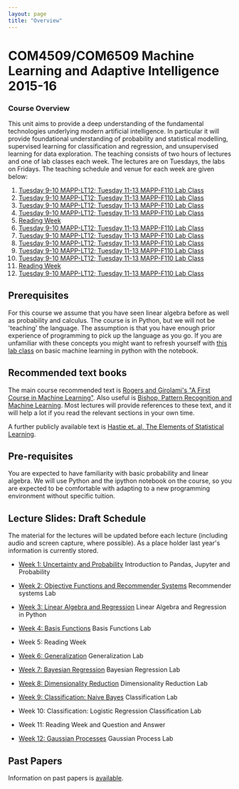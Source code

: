 ```yaml
---
layout: page
title: "Overview"
---
```


COM4509/COM6509 Machine Learning and Adaptive Intelligence 2015-16
==================================================================


### Course Overview

This unit aims to provide a deep understanding of the fundamental technologies underlying modern artificial intelligence. In particular it will provide foundational understanding of probability and statistical modelling, supervised learning for classification and regression, and unsupervised learning for data exploration. The teaching consists of two hours of lectures and one of lab classes each week. The lectures are on Tuesdays, the labs on Fridays. The teaching schedule and venue for each week are given below:

1.  [Tuesday 9-10 MAPP-LT12; Tuesday 11-13 MAPP-F110 Lab Class](./week1.html)
2.  [Tuesday 9-10 MAPP-LT12; Tuesday 11-13 MAPP-F110 Lab Class](./week2.html)
3.  [Tuesday 9-10 MAPP-LT12; Tuesday 11-13 MAPP-F110 Lab Class](./week3.html)
4.  [Tuesday 9-10 MAPP-LT12; Tuesday 11-13 MAPP-F110 Lab Class](./week4.html)
5.  [Reading Week](./week5.html)
6.  [Tuesday 9-10 MAPP-LT12; Tuesday 11-13 MAPP-F110 Lab Class](./week6.html)
7.  [Tuesday 9-10 MAPP-LT12; Tuesday 11-13 MAPP-F110 Lab Class](./week7.html)
8.  [Tuesday 9-10 MAPP-LT12; Tuesday 11-13 MAPP-F110 Lab Class](./week8.html)
9.  [Tuesday 9-10 MAPP-LT12; Tuesday 11-13 MAPP-F110 Lab Class](./week9.html)
10. [Tuesday 9-10 MAPP-LT12; Tuesday 11-13 MAPP-F110 Lab Class](./week10.html)
11. [Reading Week](./week11.html)
12. [Tuesday 9-10 MAPP-LT12; Tuesday 11-13 MAPP-F110 Lab Class](./week12.html)

Prerequisites
-------------

For this course we assume that you have seen linear algebra before as well as probability and calculus. The course is in Python, but we will not be 'teaching' the language. The assumption is that you have enough prior experience of programming to pick up the language as you go. If you are unfamiliar with these concepts you might want to refresh yourself with [this lab class](http://nbviewer.ipython.org/github/lawrennd/mlai2014/blob/master/lab_classes/machines_and_intelligence/MI_Lab_class.ipynb) on basic machine learning in python with the notebook.

Recommended text books
----------------------

The main course recommended text is [Rogers and Girolami's "A First Course in Machine Learning"](http://www.dcs.gla.ac.uk/~srogers/firstcourseml/). Also useful is [Bishop, Pattern Recognition and Machine Learning](http://research.microsoft.com/en-us/um/people/cmbishop/prml/). Most lectures will provide references to these text, and it will help a lot if you read the relevant sections in your own time.

A further publicly available text is [Hastie et. al, The Elements of Statistical Learning](http://www-stat.stanford.edu/~tibs/ElemStatLearn/).

Pre-requisites
--------------

You are expected to have familiarity with basic probability and linear algebra. We will use Python and the ipython notebook on the course, so you are expected to be comfortable with adapting to a new programming environment without specific tuition.

Lecture Slides: Draft Schedule
------------------------------

The material for the lectures will be updated before each lecture (including audio and screen capture, where possible). As a place holder last year's information is currently stored.

- [Week 1: Uncertainty and Probability](./assets/w1_uncertaintyAndProbability.pdf)
  Introduction to Pandas, Jupyter and Probability

- [Week 2: Objective Functions and Recommender Systems](./assets/w2_objective.pdf)
  Recommender systems Lab

- [Week 3: Linear Algebra and Regression](./assets/w3_regression.pdf)
  Linear Algebra and Regression in Python

- [Week 4: Basis Functions](./assets/w4_basisFunctions.pdf)
  Basis Functions Lab

- Week 5: Reading Week

- [Week 6: Generalization](./assets/w6_generalisation.pdf)
  Generalization Lab

- [Week 7: Bayesian Regression](./assets/w7_bayesianRegression.pdf)
  Bayesian Regression Lab

- [Week 8: Dimensionality Reduction](./assets/w8_dimensionalityReduction.pdf)
  Dimensionality Reduction Lab

- [Week 9: Classification: Naive Bayes](./assets/w9_classification.pdf)
  Classification Lab

- Week 10: Classification: Logistic Regression
  Classification Lab

- Week 11: Reading Week and Question and Answer

- [Week 12: Gaussian Processes](./assets/w12_gaussianProcesses.pdf)
  Gaussian Process Lab

Past Papers
-----------

Information on past papers is [available](./coursePastPapers.html).

